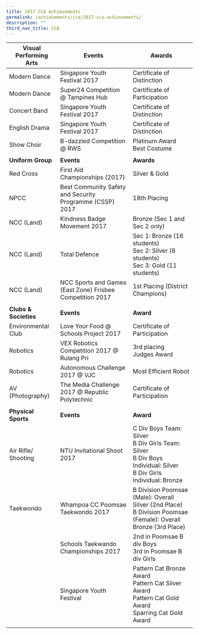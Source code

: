 ```yaml
---
title: 2017 CCA Achievements
permalink: /achievements/cca/2017-cca-achievements/
description: ""
third_nav_title: CCA
---
```

| Visual Performing Arts | Events | Awards |
|---|---|---|
| Modern Dance | Singapore Youth Festival 2017 | Certificate of Distinction |
| Modern Dance | Super24 Competition @ Tampines Hub | Certificate of Participation |
| Concert Band | Singapore Youth Festival 2017 | Certificate of Distinction |
| English Drama | Singapore Youth Festival 2017 | Certificate of Distinction |
| Show Choir | B-dazzled Competition @ RWS | Platinum Award<br>Best Costume |
|  |  |  |
| **Uniform Group** | **Events** | **Awards** |
| Red Cross | First Aid Championships (2017) | Silver & Gold |
| NPCC | Best Community Safety and Security Programme (CSSP) 2017 | 18th Placing |
| NCC (Land) | Kindness Badge Movement 2017 | Bronze (Sec 1 and Sec 2 only) |
| NCC (Land) | Total Defence | Sec 1: Bronze (16 students)<br>Sec 2: Silver (8 students)<br>Sec 3: Gold (11 students) |
| NCC (Land) | NCC Sports and Games (East Zone) Frisbee Competition 2017 | 1st Placing (District Champions) |
|  |  |  |
| **Clubs & Societies** | **Events** | **Award** |
| Environmental Club | Love Your Food @ Schools Project 2017 | Certificate of Participation |
| Robotics | VEX Robotics Competition 2017 @ Rulang Pri | 3rd placing<br>Judges Award |
| Robotics | Autonomous Challenge 2017 @ VJC | Most Efficient Robot |
| AV (Photography) | The Media Challenge 2017 @ Republic Polytechnic | Certificate of Participation |
|  |  |  |
| **Physical Sports**| **Events** | **Award** |
| Air Rifle/ Shooting | NTU Invitational Shoot 2017 | C Div Boys Team: Silver<br>B Div Girls Team: Silver<br>B Div Boys Individual: Silver<br>B Div Girls Individual: Bronze |
| Taekwondo | Whampoa CC Poomsae Taekwondo 2017 | B Division Poomsae (Male): Overall Silver (2nd Place)<br>B Division Poomsae (Female): Overall Bronze (3rd Place) |
|  | Schools Taekwando Championships 2017 | 2nd in Poomsae B div Boys<br>3rd in Poomsae B div Girls |
|  | Singapore Youth Festival | Pattern Cat Bronze Award<br>Pattern Cat Silver Award<br>Pattern Cat Gold Award<br>Sparring Cat Gold Award |
| | | |
